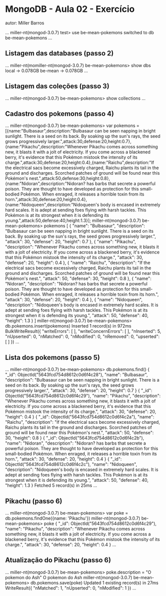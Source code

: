 # MongoDB - Aula 02 - Exercício
autor: Miller Barros

...
miller-nt(mongod-3.0.7) test> use be-mean-pokemons
switched to db be-mean-pokemons
...

## Listagem das databases (passo 2)
...
miller-nt(momiller-nt(mongod-3.0.7) be-mean-pokemons> show dbs
local   → 0.078GB
be-mean → 0.078GB
...

## Listagem das coleções (passo 3)
...
miller-nt(mongod-3.0.7) be-mean-pokemons> show collections
...

## Cadastro dos pokemons (passo 4)
...
miller-nt(mongod-3.0.7) be-mean-pokemons> var pokemons = [{name:"Bulbasaur",description:"Bulbasaur can be seen napping in bright sunlight. There is a seed on its back. By soaking up the sun's rays, the seed grows progressively larger.",attack:30,defense:20,height:0.7},{name:"Pikachu",description:"Whenever Pikachu comes across something new, it blasts it with a jolt of electricity. If you come across a blackened berry, it's evidence that this Pokémon mistook the intensity of its charge.",attack:30,defense:20,height:0.4},{name:"Raichu",description:"If the electrical sacs become excessively charged, Raichu plants its tail in the ground and discharges. Scorched patches of ground will be found near this Pokémon's nest.",attack:50,defense:30,height:0.8},{name:"Nidoran",description:"Nidoran? has barbs that secrete a powerful poison. They are thought to have developed as protection for this small-bodied Pokémon. When enraged, it releases a horrible toxin from its horn.",attack:30,defense:20,height:0.4},{name:"Nidoqueen",description:"Nidoqueen's body is encased in extremely hard scales. It is adept at sending foes flying with harsh tackles. This Pokémon is at its strongest when it is defending its young.",attack:50,defense:40,height:1.3}];
miller-nt(mongod-3.0.7) be-mean-pokemons> pokemons
[
  {
    "name": "Bulbasaur",
    "description": "Bulbasaur can be seen napping in bright sunlight. There is a seed on its back. By soaking up the sun's rays, the seed grows progressively larger.",
    "attack": 30,
    "defense": 20,
    "height": 0.7
  },
  {
    "name": "Pikachu",
    "description": "Whenever Pikachu comes across something new, it blasts it with a jolt of electricity. If you come across a blackened berry, it's evidence that this Pokémon mistook the intensity of its charge.",
    "attack": 30,
    "defense": 20,
    "height": 0.4
  },
  {
    "name": "Raichu",
    "description": "If the electrical sacs become excessively charged, Raichu plants its tail in the ground and discharges. Scorched patches of ground will be found near this Pokémon's nest.",
    "attack": 50,
    "defense": 30,
    "height": 0.8
  },
  {
    "name": "Nidoran",
    "description": "Nidoran? has barbs that secrete a powerful poison. They are thought to have developed as protection for this small-bodied Pokémon. When enraged, it releases a horrible toxin from its horn.",
    "attack": 30,
    "defense": 20,
    "height": 0.4
  },
  {
    "name": "Nidoqueen",
    "description": "Nidoqueen's body is encased in extremely hard scales. It is adept at sending foes flying with harsh tackles. This Pokémon is at its strongest when it is defending its young.",
    "attack": 50,
    "defense": 40,
    "height": 1.3
  }
]
miller-nt(mongod-3.0.7) be-mean-pokemons> db.pokemons.insert(pokemons)
Inserted 1 record(s) in 972ms
BulkWriteResult({
  "writeErrors": [ ],
  "writeConcernErrors": [ ],
  "nInserted": 5,
  "nUpserted": 0,
  "nMatched": 0,
  "nModified": 0,
  "nRemoved": 0,
  "upserted": [ ]
})
...

## Lista dos pokemons (passo 5)
...
miller-nt(mongod-3.0.7) be-mean-pokemons> db.pokemons.find()
{
  "\_id": ObjectId("5643fcd754d8612c0d6f4c28"),
  "name": "Bulbasaur",
  "description": "Bulbasaur can be seen napping in bright sunlight. There is a seed on its back. By soaking up the sun's rays, the seed grows progressively larger.",
  "attack": 30,
  "defense": 20,
  "height": 0.7
}
{
  "\_id": ObjectId("5643fcd754d8612c0d6f4c29"),
  "name": "Pikachu",
  "description": "Whenever Pikachu comes across something new, it blasts it with a jolt of electricity. If you come across a blackened berry, it's evidence that this Pokémon mistook the intensity of its charge.",
  "attack": 30,
  "defense": 20,
  "height": 0.4
}
{
  "\_id": ObjectId("5643fcd754d8612c0d6f4c2a"),
  "name": "Raichu",
  "description": "If the electrical sacs become excessively charged, Raichu plants its tail in the ground and discharges. Scorched patches of ground will be found near this Pokémon's nest.",
  "attack": 50,
  "defense": 30,
  "height": 0.8
}
{
  "\_id": ObjectId("5643fcd754d8612c0d6f4c2b"),
  "name": "Nidoran",
  "description": "Nidoran? has barbs that secrete a powerful poison. They are thought to have developed as protection for this small-bodied Pokémon. When enraged, it releases a horrible toxin from its horn.",
  "attack": 30,
  "defense": 20,
  "height": 0.4
}
{
  "\_id": ObjectId("5643fcd754d8612c0d6f4c2c"),
  "name": "Nidoqueen",
  "description": "Nidoqueen's body is encased in extremely hard scales. It is adept at sending foes flying with harsh tackles. This Pokémon is at its strongest when it is defending its young.",
  "attack": 50,
  "defense": 40,
  "height": 1.3
}
Fetched 5 record(s) in 25ms
...

## Pikachu (passo 6)
...
miller-nt(mongod-3.0.7) be-mean-pokemons> var poke = db.pokemons.findOne({name: 'Pikachu'})
miller-nt(mongod-3.0.7) be-mean-pokemons> poke
{
  "\_id": ObjectId("5643fcd754d8612c0d6f4c29"),
  "name": "Pikachu",
  "description": "Whenever Pikachu comes across something new, it blasts it with a jolt of electricity. If you come across a blackened berry, it's evidence that this Pokémon mistook the intensity of its charge.",
  "attack": 30,
  "defense": 20,
  "height": 0.4
}
...
## Atualização do Pikachu (passo 6)
...
miller-nt(mongod-3.0.7) be-mean-pokemons> poke.description = "O pokemon do Ash"
O pokemon do Ash
miller-nt(mongod-3.0.7) be-mean-pokemons> db.pokemons.save(poke)
Updated 1 existing record(s) in 27ms
WriteResult({
  "nMatched": 1,
  "nUpserted": 0,
  "nModified": 1
})
...
